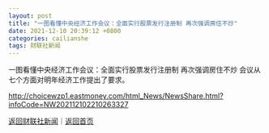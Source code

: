 ```yaml
---
layout: post
title: "一图看懂中央经济工作会议：全面实行股票发行注册制 再次强调房住不炒"
date: 2021-12-10 20:39:12 +0800
categories: cailianshe
tags: 财联社新闻
---
```

一图看懂中央经济工作会议：全面实行股票发行注册制 再次强调房住不炒
会议从七个方面对明年经济工作提出了要求。

<http://choicewzp1.eastmoney.com/html_News/NewsShare.html?infoCode=NW202112102210263327>

[返回财联社新闻](//finews.withounder.com/cailianshe/)｜[返回首页](//finews.withounder.com/)